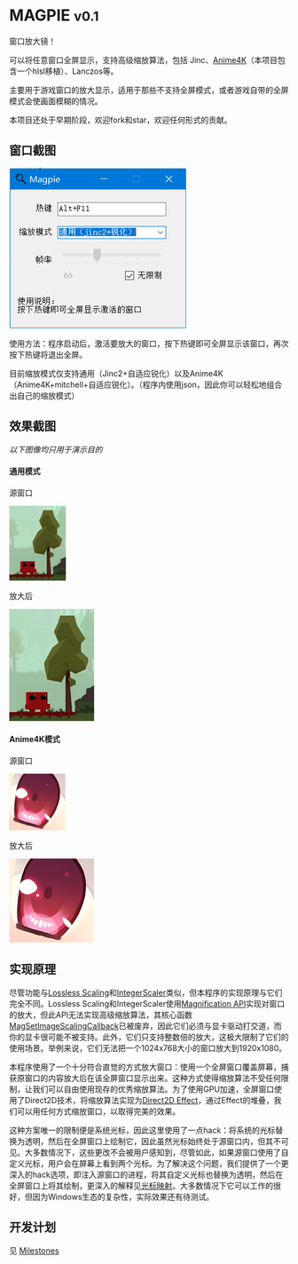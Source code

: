 # MAGPIE <small>v0.1</small>

窗口放大镜！

可以将任意窗口全屏显示，支持高级缩放算法，包括 Jinc、[Anime4K](https://github.com/bloc97/Anime4K)（本项目包含一个hlsl移植）、Lanczos等。

主要用于游戏窗口的放大显示，适用于那些不支持全屏模式，或者游戏自带的全屏模式会使画面模糊的情况。

本项目还处于早期阶段，欢迎fork和star，欢迎任何形式的贡献。

## 窗口截图

![窗口截图](img/窗口截图.png)

使用方法：程序启动后，激活要放大的窗口，按下热键即可全屏显示该窗口，再次按下热键将退出全屏。

目前缩放模式仅支持通用（Jinc2+自适应锐化）以及Anime4K（Anime4K+mitchell+自适应锐化）。（程序内使用json，因此你可以轻松地组合出自己的缩放模式）

## 效果截图

*以下图像均只用于演示目的*

#### 通用模式

源窗口

![通用_源](img/通用_源.png)

放大后

![通用_放大后](img/通用_放大后.png)

#### Anime4K模式

源窗口

![Anime4K_源](img/Anime4K_源.png)

放大后

![Anime4K_放大后](img/Anime4K_放大后.png)

## 实现原理

尽管功能与[Lossless Scaling](https://store.steampowered.com/app/993090/Lossless_Scaling/)和[IntegerScaler](https://tanalin.com/en/projects/integer-scaler/)类似，但本程序的实现原理与它们完全不同。Lossless Scaling和IntegerScaler使用[Magnification API](https://docs.microsoft.com/en-us/previous-versions/windows/desktop/magapi/entry-magapi-sdk)实现对窗口的放大，但此API无法实现高级缩放算法，其核心函数[MagSetImageScalingCallback](https://docs.microsoft.com/en-us/windows/win32/api/magnification/nf-magnification-magsetimagescalingcallback)已被废弃，因此它们必须与显卡驱动打交道，而你的显卡很可能不被支持。此外，它们只支持整数倍的放大，这极大限制了它们的使用场景。举例来说，它们无法把一个1024x768大小的窗口放大到1920x1080。

本程序使用了一个十分符合直觉的方式放大窗口：使用一个全屏窗口覆盖屏幕，捕获原窗口的内容放大后在该全屏窗口显示出来。这种方式使得缩放算法不受任何限制，让我们可以自由使用现存的优秀缩放算法。为了使用GPU加速，全屏窗口使用了Direct2D技术，将缩放算法实现为[Direct2D Effect](https://docs.microsoft.com/en-us/windows/win32/direct2d/effects-overview)，通过Effect的堆叠，我们可以用任何方式缩放窗口，以取得完美的效果。

这种方案唯一的限制便是系统光标，因此这里使用了一点hack：将系统的光标替换为透明，然后在全屏窗口上绘制它，因此虽然光标始终处于源窗口内，但其不可见。大多数情况下，这些更改不会被用户感知到，尽管如此，如果源窗口使用了自定义光标，用户会在屏幕上看到两个光标。为了解决这个问题，我们提供了一个更深入的hack选项，即注入源窗口的进程，将其自定义光标也替换为透明，然后在全屏窗口上将其绘制，更深入的解释见[光标映射](./光标映射.md)。大多数情况下它可以工作的很好，但因为Windows生态的复杂性，实际效果还有待测试。

## 开发计划

见 [Milestones](https://github.com/Blinue/Magpie/milestones)

